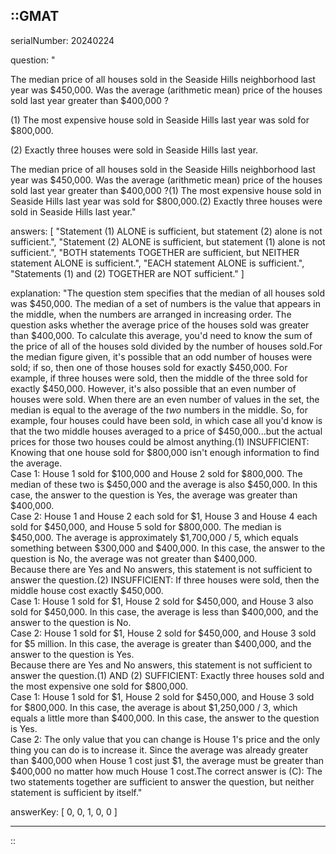 ::GMAT
---


serialNumber: 20240224

question: "<p>The median price of all houses sold in the Seaside Hills neighborhood last year was $450,000. Was the average (arithmetic mean) price of the houses sold last year greater than $400,000 ?</p><p>(1) The most expensive house sold in Seaside Hills last year was sold for $800,000.</p><p>(2) Exactly three houses were sold in Seaside Hills last year.</p>The median price of all houses sold in the Seaside Hills neighborhood last year was $450,000. Was the average (arithmetic mean) price of the houses sold last year greater than $400,000 ?(1) The most expensive house sold in Seaside Hills last year was sold for $800,000.(2) Exactly three houses were sold in Seaside Hills last year."

answers: [
  "Statement (1) ALONE is sufficient, but statement (2) alone is not sufficient.",
  "Statement (2) ALONE is sufficient, but statement (1) alone is not sufficient.",
  "BOTH statements TOGETHER are sufficient, but NEITHER statement ALONE is sufficient.",
  "EACH statement ALONE is sufficient.",
  "Statements (1) and (2) TOGETHER are NOT sufficient."
]

explanation: "The question stem specifies that the median of all houses sold was $450,000. The median of a set of numbers is the value that appears in the middle, when the numbers are arranged in increasing order. The question asks whether the average price of the houses sold was greater than $400,000. To calculate this average, you'd need to know the sum of the price of all of the houses sold divided by the number of houses sold.For the median figure given, it's possible that an odd number of houses were sold; if so, then one of those houses sold for exactly $450,000. For example, if three houses were sold, then the middle of the three sold for exactly $450,000. However, it's also possible that an even number of houses were sold. When there are an even number of values in the set, the median is equal to the average of the <i>two</i> numbers in the middle. So, for example, four houses could have been sold, in which case all you'd know is that the two middle houses averaged to a price of $450,000...but the actual prices for those two houses could be almost anything.(1) INSUFFICIENT: Knowing that one house sold for $800,000 isn't enough information to find the average.<br>Case 1: House 1 sold for $100,000 and House 2 sold for $800,000. The median of these two is $450,000 and the average is also $450,000. In this case, the answer to the question is Yes, the average was greater than $400,000.<br>Case 2: House 1 and House 2 each sold for $1, House 3 and House 4 each sold for $450,000, and House 5 sold for $800,000. The median is $450,000. The average is approximately $1,700,000 / 5, which equals something between $300,000 and $400,000. In this case, the answer to the question is No, the average was not greater than $400,000.<br>Because there are Yes and No answers, this statement is not sufficient to answer the question.(2) INSUFFICIENT: If three houses were sold, then the middle house cost exactly $450,000.<br>Case 1: House 1 sold for $1, House 2 sold for $450,000, and House 3 also sold for $450,000. In this case, the average is less than $400,000, and the answer to the question is No.<br>Case 2: House 1 sold for $1, House 2 sold for $450,000, and House 3 sold for $5 million. In this case, the average is greater than $400,000, and the answer to the question is Yes.<br>Because there are Yes and No answers, this statement is not sufficient to answer the question.(1) AND (2) SUFFICIENT: Exactly three houses sold and the most expensive one sold for $800,000.<br>Case 1: House 1 sold for $1, House 2 sold for $450,000, and House 3 sold for $800,000. In this case, the average is about $1,250,000 / 3, which equals a little more than $400,000. In this case, the answer to the question is Yes.<br>Case 2: The only value that you can change is House 1's price and the only thing you can do is to increase it. Since the average was already greater than $400,000 when House 1 cost just $1, the average must be greater than $400,000 no matter how much House 1 cost.The correct answer is (C): The two statements together are sufficient to answer the question, but neither statement is sufficient by itself."

answerKey: [
  0, 
  0, 
  1, 
  0, 
  0
]



---
::